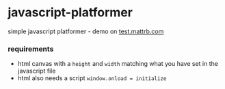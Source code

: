 # javascript-platformer

simple javascript platformer - demo on [test.mattrb.com](https://test.mattrb.com)

### requirements

* html canvas with a `height` and `width` matching what you have set in the javascript file
* html also needs a script `window.onload = initialize`
